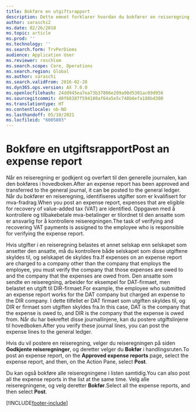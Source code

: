 ```yaml
---
title: Bokføre en utgiftsrapport
description: Dette emnet forklarer hvordan du bokfører en reiseregning i hovedboken.
author: saraschi2
ms.date: 02/26/2018
ms.topic: article
ms.prod: ''
ms.technology: ''
ms.search.form: TrvPerDiems
audience: Application User
ms.reviewer: roschlom
ms.search.scope: Core, Operations
ms.search.region: Global
ms.author: saraschi
ms.search.validFrom: 2016-02-28
ms.dyn365.ops.version: AX 7.0.0
ms.openlocfilehash: 24dd945ea7ea73b37806e209a90d5301ac09d956
ms.sourcegitcommit: 40f68387f594180af64a5e5c748b6efa188bd300
ms.translationtype: HT
ms.contentlocale: nb-NO
ms.lasthandoff: 05/10/2021
ms.locfileid: "6005803"
---
```

# <a name="post-an-expense-report"></a><span data-ttu-id="4371f-103">Bokføre en utgiftsrapport</span><span class="sxs-lookup"><span data-stu-id="4371f-103">Post an expense report</span></span>

<span data-ttu-id="4371f-104">Når en reiseregning er godkjent og overført til den generelle journalen, kan den bokføres i hovedboken.</span><span class="sxs-lookup"><span data-stu-id="4371f-104">After an expense report has been approved and transferred to the general journal, it can be posted to the general ledger.</span></span> <span data-ttu-id="4371f-105">Når du bokfører en reiseregning, identifiseres utgifter som er kvalifisert for mva-fradrag.</span><span class="sxs-lookup"><span data-stu-id="4371f-105">When you post an expense report, expenses that are eligible for recovery of value-added tax (VAT) are identified.</span></span> <span data-ttu-id="4371f-106">Oppgaven med å kontrollere og tilbakebetale mva-betalinger er tilordnet til den ansatte som er ansvarlig for å kontrollere reiseregningen.</span><span class="sxs-lookup"><span data-stu-id="4371f-106">The task of verifying and recovering VAT payments is assigned to the employee who is responsible for verifying the expense report.</span></span>

<span data-ttu-id="4371f-107">Hvis utgifter i en reiseregning belastes et annet selskap enn selskapet som ansetter den ansatte, må du kontrollere både selskapet som disse utgiftene skyldes til, og selskapet de skyldes fra.</span><span class="sxs-lookup"><span data-stu-id="4371f-107">If expenses on an expense report are charged to a company other than the company that employs the employee, you must verify the company that those expenses are owed to and the company that the expenses are owed from.</span></span> <span data-ttu-id="4371f-108">Den ansatte som sendte en reiseregning, arbeider for eksempel for DAT-firmaet, men belastet en utgift til DIR-firmaet.</span><span class="sxs-lookup"><span data-stu-id="4371f-108">For example, the employee who submitted an expense report works for the DAT company but charged an expense to the DIR company.</span></span> <span data-ttu-id="4371f-109">I dette tilfellet er DAT firmaet som utgiften skyldes til, og DIR er firmaet som utgiften skyldes fra.</span><span class="sxs-lookup"><span data-stu-id="4371f-109">In this case, DAT is the company that the expense is owed to, and DIR is the company that the expense is owed from.</span></span> <span data-ttu-id="4371f-110">Når du har bekreftet disse journallinjene, kan du postere utgiftslinjene til hovedboken.</span><span class="sxs-lookup"><span data-stu-id="4371f-110">After you verify these journal lines, you can post the expense lines to the general ledger.</span></span>

<span data-ttu-id="4371f-111">Hvis du vil postere en reiseregning, velger du reiseregningen på siden **Godkjente reiseregninger**, og deretter velger du **Bokfør** i handlingsruten.</span><span class="sxs-lookup"><span data-stu-id="4371f-111">To post an expense report, on the **Approved expense reports** page, select the expense report, and then, on the Action Pane, select **Post**.</span></span>

<span data-ttu-id="4371f-112">Du kan også bokføre alle reiseregningene i listen samtidig.</span><span class="sxs-lookup"><span data-stu-id="4371f-112">You can also post all the expense reports in the list at the same time.</span></span> <span data-ttu-id="4371f-113">Velg alle reiseregningene, og velg deretter **Bokfør**.</span><span class="sxs-lookup"><span data-stu-id="4371f-113">Select all the expense reports, and then select **Post**.</span></span>


[!INCLUDE[footer-include](../includes/footer-banner.md)]